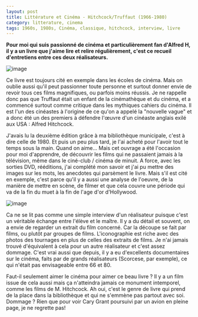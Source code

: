 ```yaml
---
layout: post
title: Littérature et Cinéma - Hitchcock/Truffaut (1966-1980)
category: litterature, cinema
tags: 1960s, 1980s, Cinéma, classique, hitchcock, interview, livre
---
```

**Pour moi qui suis passionné de cinéma et particulièrement fan d'Alfred H, il y a un livre que j'aime lire et relire régulièrement, c'est ce recueil d'entretiens entre ces deux réalisateurs.**

![image](https://filedn.eu/llqi9IBxlYouGRXYG2xlROb/img/2019/hitch1.jpg)

Ce livre est toujours cité en exemple dans les écoles de cinéma. Mais on oublie aussi qu'il peut passionner toute personne et surtout donner envie de revoir tous ces films magnifiques, ou parfois moins réussis. Je ne rappelle donc pas que Truffaut était un enfant de la cinémathèque et du cinéma, et a commencé surtout comme critique dans les mythiques cahiers du cinéma. Il est l'un des cinéastes à l'origine de ce qu'on a appelé la "nouvelle vague" et a donc été un des premiers à défendre l'œuvre d'un cinéaste anglais exilé aux USA : Alfred Hitchcock. 

J'avais lu la deuxième édition grâce à ma bibliothèque municipale, c'est à dire celle de 1980. Et puis un peu plus tard, je l'ai acheté pour l'avoir tout le temps sous la main. Quand on aime... Mais cet ouvrage a été l'occasion pour moi d'apprendre, de découvrir les films qui ne passaient jamais à la télévision, même dans le ciné-club / cinéma de minuit. A force, avec les sorties DVD, rééditions, j'ai complété mon savoir et j'ai pu mettre des images sur les mots, les anecdotes qui parsèment le livre. Mais s'il est cité en exemple, c'est parce qu'il y a aussi une analyse de l'oeuvre, de la manière de mettre en scène, de filmer et que cela couvre une période qui va de la fin du muet à la fin de l'age d'or d'Hollywood. 

![image](https://filedn.eu/llqi9IBxlYouGRXYG2xlROb/img/2019/hitch2.jpg)

Ca ne se lit pas comme une simple interview d'un réalisateur puisque c'est un véritable échange entre l'élève et le maître. Il y a du détail et souvent, on a envie de regarder un extrait du film concerné. Car la découpe se fait par films, ou plutôt par groupes de films. L'iconographie est riche avec des photos des tournages en plus de celles des extraits de films. Je n'ai jamais trouvé d'équivalent à cela pour un autre réalisateur et c'est assez dommage. C'est vrai aussi que depuis, il y a eu d'excellents documentaires sur le cinéma, faits par de grands réalisateurs (Scorcese, par exemple), ce qui n'était pas envisageable entre 66 et 80. 

Faut-il seulement aimer le cinéma pour aimer ce beau livre ? Il y a un film issue de cela aussi mais ça n'atteindra jamais ce monument intemporel, comme les films de M. Hitchcock. Ah oui, c'est le genre de livre qui prend de la place dans la bibliothèque et qui ne s'emmène pas partout avec soi. Dommage ? Rien que pour voir Cary Grant poursuivi par un avion en pleine page, je ne regrette pas!
